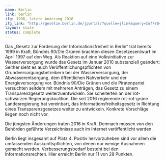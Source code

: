 ```yaml
---
name: Berlin
link: berlin
ifg: 1998, letzte Änderung 2016
ifg_link: "http://gesetze.berlin.de/jportal/?quelle=jlink&query=InfFrG+BE&psml=bsbeprod.psml&max=true&aiz=true"
layout: state
status: complete
---
```

Das „Gesetz zur Förderung der Informationsfreiheit in Berlin“
trat bereits 1999 in Kraft. Bündnis 90/Die Grünen brachten diesen
Gesetzesentwurf im April 1997 auf den Weg. Als Reaktion
auf eine Volksinitiative zur Wasserversorgung wurde das Gesetz
im Januar 2010 substanziell geändert: Seither sieht es auch
Veröffentlichungspflichten von Grundversorgungsbetreibern
bei der Wasserversorgung, der Abwasserentsorgung, dem öffentlichen
Nahverkehr und der Energieversorgung vor. Bündnis
90/Die Grünen und die Piratenpartei versuchten seitdem mit
mehreren Anträgen, das Gesetz zu einem Transparenzgesetz
weiterzuentwickeln. Sie scheiterten an der rot-schwarzen Regierungskoalition.
Die seit 2016 regierende rot-rot-grüne Landesregierung hat
vereinbart, das Informationsfreiheitsgesetz in Richtung eines
Transparenzgesetzes weiter zu entwickeln. Konkrete Vorschläge
liegen noch nicht vor.

Die jüngsten Änderungen traten 2016 in Kraft. Demnach
müssen von den Behörden geführte Verzeichnisse auch im Internet
veröffentlicht werden.

Berlin liegt insgesamt auf Platz 4. Positiv hervorzuheben
sind vor allem die umfassenden Auskunftspflichten, von denen
nur wenige Ausnahmen gemacht werden. Verbesserungsbedarf
besteht bei den Informationsrechten. Hier erreicht Berlin nur 11
von 28 Punkten.
